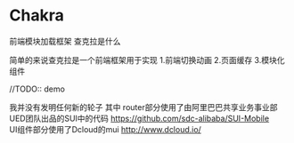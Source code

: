 # Chakra
前端模块加载框架
查克拉是什么

简单的来说查克拉是一个前端框架用于实现 1.前端切换动画 2.页面缓存 3.模块化组件

//TODO:: demo

我并没有发明任何新的轮子 其中
router部分使用了由阿里巴巴共享业务事业部UED团队出品的SUI中的代码 https://github.com/sdc-alibaba/SUI-Mobile <br/>
UI组件部分使用了Dcloud的mui http://www.dcloud.io/
